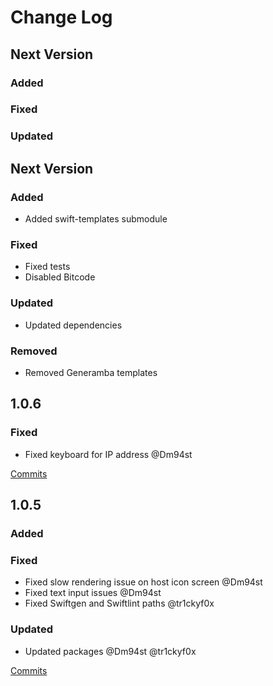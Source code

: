 # Change Log

## Next Version

### Added

### Fixed

### Updated

## Next Version

### Added

- Added swift-templates submodule

### Fixed

- Fixed tests
- Disabled Bitcode

### Updated

- Updated dependencies

### Removed

- Removed Generamba templates

## 1.0.6

### Fixed

- Fixed keyboard for IP address @Dm94st

[Commits](https://github.com/tr1ckyf0x/wakeonlan-ios/compare/v1.0.5...1.0.6)

## 1.0.5

### Added

### Fixed

- Fixed slow rendering issue on host icon screen @Dm94st
- Fixed text input issues @Dm94st
- Fixed Swiftgen and Swiftlint paths @tr1ckyf0x

### Updated

- Updated packages @Dm94st @tr1ckyf0x

[Commits](https://github.com/tr1ckyf0x/wakeonlan-ios/compare/v1.0.4...1.0.5)